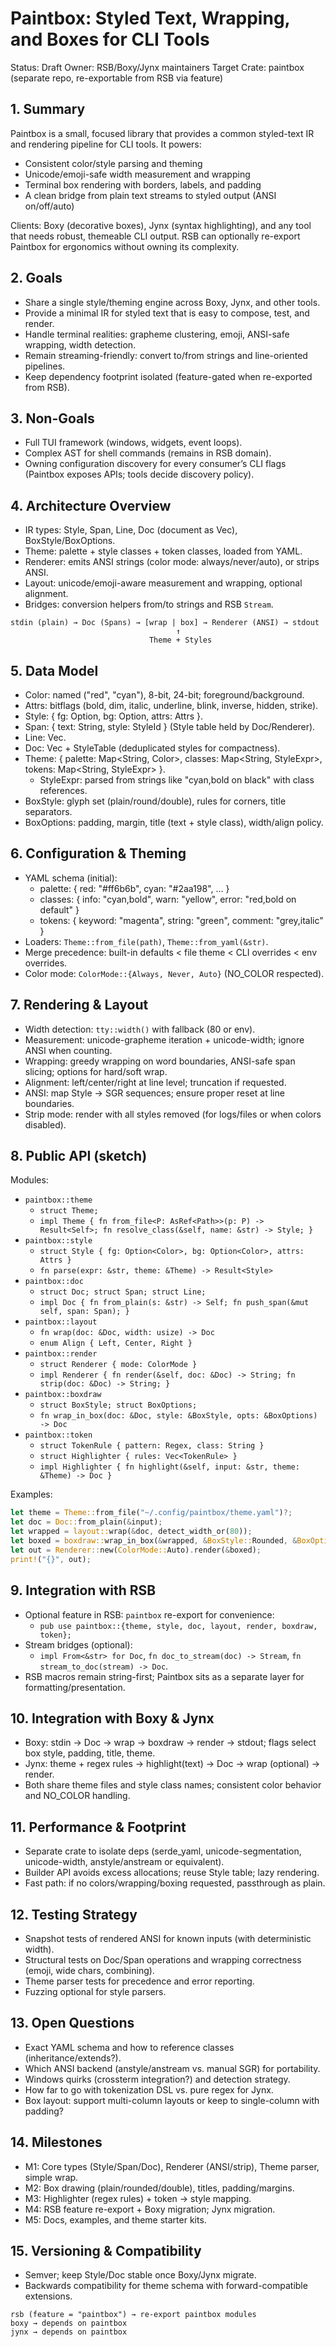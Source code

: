 # Paintbox: Styled Text, Wrapping, and Boxes for CLI Tools

Status: Draft
Owner: RSB/Boxy/Jynx maintainers
Target Crate: paintbox (separate repo, re-exportable from RSB via feature)

## 1. Summary
Paintbox is a small, focused library that provides a common styled-text IR and rendering pipeline for CLI tools. It powers:
- Consistent color/style parsing and theming
- Unicode/emoji-safe width measurement and wrapping
- Terminal box rendering with borders, labels, and padding
- A clean bridge from plain text streams to styled output (ANSI on/off/auto)

Clients: Boxy (decorative boxes), Jynx (syntax highlighting), and any tool that needs robust, themeable CLI output. RSB can optionally re-export Paintbox for ergonomics without owning its complexity.

## 2. Goals
- Share a single style/theming engine across Boxy, Jynx, and other tools.
- Provide a minimal IR for styled text that is easy to compose, test, and render.
- Handle terminal realities: grapheme clustering, emoji, ANSI-safe wrapping, width detection.
- Remain streaming-friendly: convert to/from strings and line-oriented pipelines.
- Keep dependency footprint isolated (feature-gated when re-exported from RSB).

## 3. Non-Goals
- Full TUI framework (windows, widgets, event loops).
- Complex AST for shell commands (remains in RSB domain).
- Owning configuration discovery for every consumer’s CLI flags (Paintbox exposes APIs; tools decide discovery policy).

## 4. Architecture Overview
- IR types: Style, Span, Line, Doc (document as Vec<Line>), BoxStyle/BoxOptions.
- Theme: palette + style classes + token classes, loaded from YAML.
- Renderer: emits ANSI strings (color mode: always/never/auto), or strips ANSI.
- Layout: unicode/emoji-aware measurement and wrapping, optional alignment.
- Bridges: conversion helpers from/to strings and RSB `Stream`.

```
stdin (plain) → Doc (Spans) → [wrap | box] → Renderer (ANSI) → stdout
                                     ↑
                               Theme + Styles
```

## 5. Data Model
- Color: named ("red", "cyan"), 8-bit, 24-bit; foreground/background.
- Attrs: bitflags (bold, dim, italic, underline, blink, inverse, hidden, strike).
- Style: { fg: Option<Color>, bg: Option<Color>, attrs: Attrs }.
- Span: { text: String, style: StyleId } (Style table held by Doc/Renderer).
- Line: Vec<Span>.
- Doc: Vec<Line> + StyleTable (deduplicated styles for compactness).
- Theme: { palette: Map<String, Color>, classes: Map<String, StyleExpr>, tokens: Map<String, StyleExpr> }.
  - StyleExpr: parsed from strings like "cyan,bold on black" with class references.
- BoxStyle: glyph set (plain/round/double), rules for corners, title separators.
- BoxOptions: padding, margin, title (text + style class), width/align policy.

## 6. Configuration & Theming
- YAML schema (initial):
  - palette: { red: "#ff6b6b", cyan: "#2aa198", ... }
  - classes: { info: "cyan,bold", warn: "yellow", error: "red,bold on default" }
  - tokens:  { keyword: "magenta", string: "green", comment: "grey,italic" }
- Loaders: `Theme::from_file(path)`, `Theme::from_yaml(&str)`.
- Merge precedence: built-in defaults < file theme < CLI overrides < env overrides.
- Color mode: `ColorMode::{Always, Never, Auto}` (NO_COLOR respected).

## 7. Rendering & Layout
- Width detection: `tty::width()` with fallback (80 or env).
- Measurement: unicode-grapheme iteration + unicode-width; ignore ANSI when counting.
- Wrapping: greedy wrapping on word boundaries, ANSI-safe span slicing; options for hard/soft wrap.
- Alignment: left/center/right at line level; truncation if requested.
- ANSI: map Style → SGR sequences; ensure proper reset at line boundaries.
- Strip mode: render with all styles removed (for logs/files or when colors disabled).

## 8. Public API (sketch)
Modules:
- `paintbox::theme`
  - `struct Theme;`
  - `impl Theme { fn from_file<P: AsRef<Path>>(p: P) -> Result<Self>; fn resolve_class(&self, name: &str) -> Style; }`
- `paintbox::style`
  - `struct Style { fg: Option<Color>, bg: Option<Color>, attrs: Attrs }`
  - `fn parse(expr: &str, theme: &Theme) -> Result<Style>`
- `paintbox::doc`
  - `struct Doc; struct Span; struct Line;`
  - `impl Doc { fn from_plain(s: &str) -> Self; fn push_span(&mut self, span: Span); }`
- `paintbox::layout`
  - `fn wrap(doc: &Doc, width: usize) -> Doc`
  - `enum Align { Left, Center, Right }`
- `paintbox::render`
  - `struct Renderer { mode: ColorMode }`
  - `impl Renderer { fn render(&self, doc: &Doc) -> String; fn strip(doc: &Doc) -> String; }`
- `paintbox::boxdraw`
  - `struct BoxStyle; struct BoxOptions;`
  - `fn wrap_in_box(doc: &Doc, style: &BoxStyle, opts: &BoxOptions) -> Doc`
- `paintbox::token`
  - `struct TokenRule { pattern: Regex, class: String }`
  - `struct Highlighter { rules: Vec<TokenRule> }`
  - `impl Highlighter { fn highlight(&self, input: &str, theme: &Theme) -> Doc }`

Examples:
```rust
let theme = Theme::from_file("~/.config/paintbox/theme.yaml")?;
let doc = Doc::from_plain(&input);
let wrapped = layout::wrap(&doc, detect_width_or(80));
let boxed = boxdraw::wrap_in_box(&wrapped, &BoxStyle::Rounded, &BoxOptions::title("Build", &theme, "info"));
let out = Renderer::new(ColorMode::Auto).render(&boxed);
print!("{}", out);
```

## 9. Integration with RSB
- Optional feature in RSB: `paintbox` re-export for convenience:
  - `pub use paintbox::{theme, style, doc, layout, render, boxdraw, token};`
- Stream bridges (optional):
  - `impl From<&str> for Doc`, `fn doc_to_stream(doc) -> Stream`, `fn stream_to_doc(stream) -> Doc`.
- RSB macros remain string-first; Paintbox sits as a separate layer for formatting/presentation.

## 10. Integration with Boxy & Jynx
- Boxy: stdin → Doc → wrap → boxdraw → render → stdout; flags select box style, padding, title, theme.
- Jynx: theme + regex rules → highlight(text) → Doc → wrap (optional) → render.
- Both share theme files and style class names; consistent color behavior and NO_COLOR handling.

## 11. Performance & Footprint
- Separate crate to isolate deps (serde_yaml, unicode-segmentation, unicode-width, anstyle/anstream or equivalent).
- Builder API avoids excess allocations; reuse Style table; lazy rendering.
- Fast path: if no colors/wrapping/boxing requested, passthrough as plain.

## 12. Testing Strategy
- Snapshot tests of rendered ANSI for known inputs (with deterministic width).
- Structural tests on Doc/Span operations and wrapping correctness (emoji, wide chars, combining).
- Theme parser tests for precedence and error reporting.
- Fuzzing optional for style parsers.

## 13. Open Questions
- Exact YAML schema and how to reference classes (inheritance/extends?).
- Which ANSI backend (anstyle/anstream vs. manual SGR) for portability.
- Windows quirks (crossterm integration?) and detection strategy.
- How far to go with tokenization DSL vs. pure regex for Jynx.
- Box layout: support multi-column layouts or keep to single-column with padding?

## 14. Milestones
- M1: Core types (Style/Span/Doc), Renderer (ANSI/strip), Theme parser, simple wrap.
- M2: Box drawing (plain/rounded/double), titles, padding/margins.
- M3: Highlighter (regex rules) + token → style mapping.
- M4: RSB feature re-export + Boxy migration; Jynx migration.
- M5: Docs, examples, and theme starter kits.

## 15. Versioning & Compatibility
- Semver; keep Style/Doc stable once Boxy/Jynx migrate.
- Backwards compatibility for theme schema with forward-compatible extensions.

```
rsb (feature = "paintbox") → re-export paintbox modules
boxy → depends on paintbox
jynx → depends on paintbox
```

